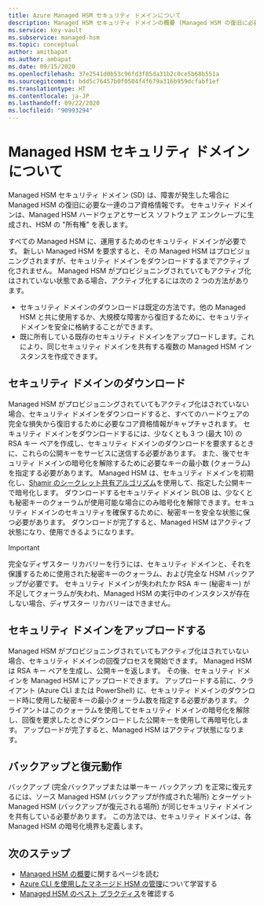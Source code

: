 ```yaml
---
title: Azure Managed HSM セキュリティ ドメインについて
description: Managed HSM セキュリティ ドメインの概要 (Managed HSM の復旧に必要な一連のコア資格情報)
ms.service: key-vault
ms.subservice: managed-hsm
ms.topic: conceptual
author: amitbapat
ms.author: ambapat
ms.date: 09/15/2020
ms.openlocfilehash: 37e2541d0b53c96fd3f85da31b2c0ce5b68b551a
ms.sourcegitcommit: bdd5c76457b0f0504f4f679a316b959dcfabf1ef
ms.translationtype: HT
ms.contentlocale: ja-JP
ms.lasthandoff: 09/22/2020
ms.locfileid: "90993294"
---
```

# <a name="about-the-managed-hsm-security-domain"></a>Managed HSM セキュリティ ドメインについて

Managed HSM セキュリティ ドメイン (SD) は、障害が発生した場合に Managed HSM の復旧に必要な一連のコア資格情報です。 セキュリティ ドメインは、Managed HSM ハードウェアとサービス ソフトウェア エンクレーブに生成され、HSM の "所有権" を表します。

すべての Managed HSM に、運用するためのセキュリティ ドメインが必要です。 新しい Managed HSM を要求すると、その Managed HSM はプロビジョニングされますが、セキュリティ ドメインをダウンロードするまでアクティブ化されません。 Managed HSM がプロビジョニングされていてもアクティブ化はされていない状態である場合、アクティブ化するには次の 2 つの方法があります。
- セキュリティ ドメインのダウンロードは既定の方法です。他の Managed HSM と共に使用するか、大規模な障害から復旧するために、セキュリティ ドメインを安全に格納することができます。
- 既に所有している既存のセキュリティ ドメインをアップロードします。これにより、同じセキュリティ ドメインを共有する複数の Managed HSM インスタンスを作成できます。

## <a name="download-your-security-domain"></a>セキュリティ ドメインのダウンロード

Managed HSM がプロビジョニングされていてもアクティブ化はされていない場合、セキュリティ ドメインをダウンロードすると、すべてのハードウェアの完全な損失から復旧するために必要なコア資格情報がキャプチャされます。 セキュリティ ドメインをダウンロードするには、少なくとも 3 つ (最大 10) の RSA キー ペアを作成し、セキュリティ ドメインのダウンロードを要求するときに、これらの公開キーをサービスに送信する必要があります。 また、後でセキュリティ ドメインの暗号化を解除するために必要なキーの最小数 (クォーラム) を指定する必要があります。 Managed HSM は、セキュリティ ドメインを初期化し、[Shamir のシークレット共有アルゴリズム](https://dl.acm.org/doi/10.1145/359168.359176)を使用して、指定した公開キーで暗号化します。 ダウンロードするセキュリティ ドメイン BLOB は、少なくとも秘密キーのクォーラムが使用可能な場合にのみ暗号化を解除できます。セキュリティ ドメインのセキュリティを確保するために、秘密キーを安全な状態に保つ必要があります。 ダウンロードが完了すると、Managed HSM はアクティブ状態になり、使用できるようになります。  

> [!IMPORTANT]
> 完全なディザスター リカバリーを行うには、セキュリティ ドメインと、それを保護するために使用された秘密キーのクォーラム、および完全な HSM バックアップが必要です。 セキュリティ ドメインが失われたか RSA キー (秘密キー) が不足してクォーラムが失われ、Managed HSM の実行中のインスタンスが存在しない場合、ディザスター リカバリーはできません。

## <a name="upload-a-security-domain"></a>セキュリティ ドメインをアップロードする

Managed HSM がプロビジョニングされていてもアクティブ化はされていない場合、セキュリティ ドメインの回復プロセスを開始できます。 Managed HSM は RSA キー ペアを生成し、公開キーを返します。 その後、セキュリティ ドメインを Managed HSM にアップロードできます。 アップロードする前に、クライアント (Azure CLI または PowerShell) に、セキュリティ ドメインのダウンロード時に使用した秘密キーの最小クォーラム数を指定する必要があります。 クライアントはこのクォーラムを使用してセキュリティ ドメインの暗号化を解除し、回復を要求したときにダウンロードした公開キーを使用して再暗号化します。 アップロードが完了すると、Managed HSM はアクティブ状態になります。

## <a name="backup-and-restore-behavior"></a>バックアップと復元動作

バックアップ (完全バックアップまたは単一キー バックアップ) を正常に復元するには、ソース Managed HSM (バックアップが作成された場所) とターゲット Managed HSM (バックアップが復元される場所) が同じセキュリティ ドメインを共有している必要があります。 この方法では、セキュリティ ドメインは、各 Managed HSM の暗号化境界も定義します。

## <a name="next-steps"></a>次のステップ

- [Managed HSM の概要](overview.md)に関するページを読む
- [Azure CLI を使用したマネージド HSM の管理](key-management.md)について学習する
- [Managed HSM のベスト プラクティス](best-practices.md)を確認する
